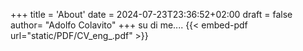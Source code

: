 +++
title = 'About'
date = 2024-07-23T23:36:52+02:00
draft = false
author= "Adolfo Colavito"
+++ 
su di me....
{{< embed-pdf url="static/PDF/CV_eng_.pdf" >}}
